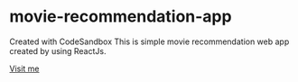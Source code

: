 # movie-recommendation-app
Created with CodeSandbox
This is simple movie recommendation web app created by using ReactJs.

[Visit me](https://movie-recommenders.netlify.app/)

